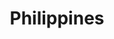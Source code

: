 ---
title: Philippines
thumbnail:
  url: https://dimstowp01.blob.core.windows.net/img/philippines/coron3.jpg
---